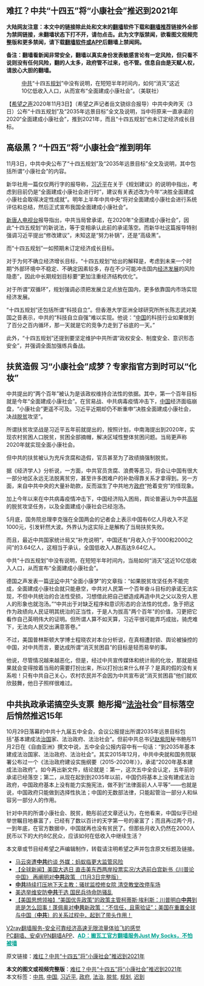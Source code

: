  <h2>难扛？中共“十四五”将“小康社会”推迟到2021年</h2> <p class="notice"><b>大陆网友注意：本文中的链接除此处和文末的<a href="https://github.com/bannedbook/fanqiang" >翻墙</a>软件下载和<a href="https://github.com/killgcd/justmysocks/blob/master/README.md">翻墙推荐</a>链接外全部为禁网链接，未翻墙状态下打不开，请勿点击。此为文字版禁闻，欲看图文视频完整版和更多禁闻，请下载<a href="https://github.com/bannedbook/fanqiang">翻墙软件或APP</a>后翻墙上禁闻网。</p><p>备注：翻墙看新闻非常安全，翻墙以真实身份发表敏感言论有一定风险，但只看不说则没有任何风险，翻的人太多，政府管不过来，也不管。信息自由是天赋人权，请放心大胆的翻墙。</b></p>  <div class="entry"> <figure><figcaption><a href="https://www.bannedbook.org/bnews/tag/%e4%b8%ad%e5%85%b1/" class="st_tag internal_tag" rel="tag" title="标签 中共 下的日志">中共</a>“十四五<a href="https://www.bannedbook.org/bnews/tag/%E8%A7%84%E5%88%92/" class="st_tag internal_tag" rel="tag" title="标签 规划 下的日志">规划</a>”中没有说明，在短短半年时间内，如何“消灭”这近10亿低收入人口，从而宣布“全面建成小康社会”。（美联社）</figcaption></figure> <p>【<span class='wp_keywordlink_affiliate'><a href="https://www.soundofhope.org" title="希望之声" target="_blank">希望之声</a></span>2020年11月3日】（希望之声记者岳文骁综合报导）中共中央昨天（3日）公布“十四五规划”及“2035年远景目标”全文及说明，当中将原来一直承诺的2020“全面建成小康社会”，推到2021年，而且“十四五规划”也未订定经济成长目标。</p> <h2><strong>高级黑？“十四五”将“小康社会”推到明年</strong></h2> <p>11月3日，中共中央公布了“十四五规划”及“2035年远景目标”全文及说明，其中包括所谓“小康社会”的内容。</p> <p>新华社用一篇仅仅两行字的报导称，<a href="https://www.bannedbook.org/bnews/tag/%e4%b9%a0%e8%bf%91%e5%b9%b3/" class="st_tag internal_tag" rel="tag" title="标签 习近平 下的日志">习近平</a>在关于《规划建议》的说明中指出，考虑到目前仍是“全面建成小康社会进行时”，建议有关表述改为今年“决胜全面建成小康社会取得决定性成就”。明年上半年中共中央“将对全面建成小康社会进行系统评估和总结，然后正式宣布我国全面建成小康社会”。</p> <p><span class='wp_keywordlink_affiliate'><a href="https://www.ntdtv.com/" title="新唐人电视台" target="_blank">新唐人电视台</a></span>报导指出，中共当局曾承诺，在2020年“全面建成小康社会”，因此“十四五规划”的新说法，等于变相承认此前的承诺落空。而新华社这篇报导特别强调习近平提出“修改建议”，未知这是“努力补锅”，还是“高级黑”。</p> <p>而“十四五规划”一如预期未订定经济成长目标。</p> <p>对于为何不确立经济增长目标，“十四五规划”给出的解释是，考虑到未来一个时期“外部环境中不稳定、不确定因素较多，存在不少可能冲击国内<span class='wp_keywordlink'><a href="https://www.bannedbook.org/forum2/topic869.html" title="宪政、法治和经济发展——走向市场经济的制度保障" target="_blank">经济发展</a></span>的风险隐患”，因此中长期规划目标要“更加注重经济结构优化”。</p>  <p>对于所谓“双循环”，规划强调必须把发展立足点放在国内，更多依靠国内市场实现经济发展。</p> <p>“十四五规划”还包括所谓“科技自立”。但香港大学亚洲全球研究所所长陈志武对美国之音表示，中共的“科技自立自强”难以实现。他说：“<span class='wp_keywordlink_affiliate'><a href="https://www.bannedbook.org/" title="中国" target="_blank">中国</a></span>的科技行业如果做到了百分之百内循环，那一天就是它的竞争力走到了谷底的一天。”</p> <p>此外，“十四五规划”还提到要坚定维护中共所谓“政权安全、制度安全、意识形态安全”，并强调全面加强练兵备战。</p> <h2><strong>扶贫造假 习“小康社会”成梦？专家指官方到时可以“化妆”</strong></h2> <p>中共提出的“两个百年”被认为是该政权维持合法性的依据。其中，第一个百年目标就是今年“全面建成小康社会”。在贸易战、中共病毒疫情冲击下，<a href="https://www.bannedbook.org/bnews/tag/%E4%B8%AD%E5%9B%BD/" class="st_tag internal_tag" rel="tag" title="标签 中国 下的日志">中国</a>经济面临崩盘，“小康社会”更遥不可及。习近平近期却仍不断重申“决胜全面建成小康社会，决战<a href="https://www.bannedbook.org/bnews/tag/%E8%84%B1%E8%B4%AB/" class="st_tag internal_tag" rel="tag" title="标签 脱贫 下的日志">脱贫</a>攻坚”。</p> <p>所谓扶贫攻坚战是习近平五年前就提出的，按照计划，中南海提出到2020年，实现农村贫困人口脱贫，贫困全部摘帽，解决区域性整体贫困问题。当局更声称2020年就实现全面小康社会。</p> <p>但中共的扶贫被认为充斥贪腐和造假，官员甚至为了政绩搞强制脱贫。</p>  <p>据《经济学人》分析说，一方面，中共官员贪腐、浪费等恶习，将会让中国有很大一部分地区永远无法脱离贫穷，甚至许多困难户的补助得靠关系才拿得到。另一方面，来自中共中央的大量补助款，反而滋生了中共地方<a href="https://www.bannedbook.org/bnews/tag/%e6%94%bf%e5%ba%9c/" class="st_tag internal_tag" rel="tag" title="标签 政府 下的日志">政府</a>“抢着变穷”的怪现象。</p> <p>加上今年以来在中共病毒疫情冲击下，中国经济陷入困局，舆论普遍认为中共<span class='wp_keywordlink_affiliate'><a href="https://www.bannedbook.org/bnews/ccpdope/" title="中共高层内幕" target="_blank">高层</a></span>的脱贫攻坚任务，以及全面建成小康社会已经泡汤。</p> <p>5月底，国务院总理李克强在全国两会的记者会上表示中国有6亿人月收入不足1000元，引发轩然大波。外界认为这实际上是解构了当局扶贫失败。</p> <p>而且，最近中共国家统计局又“补充说明”，中国还有“月收入介于1000和2000之间”的3.64亿人，这相当于承认，全国低收入人群高达9.64亿人。</p> <p>中共“十四五规划”中没有说明，在短短半年时间内，当局如何“消灭”这近10亿低收入人口，从而宣布“全面建成小康社会”。</p> <p>德国之声发表一篇<span class='wp_keywordlink_affiliate'><a href="https://www.bannedbook.org/bnews/comments/" title="新闻评论" target="_blank">评论</a></span>中共“全面小康梦”的文章指：“如果脱贫攻坚任务不能完成，全面建成小康社会就只能悬空，中共对人民第一个百年奋斗目标的承诺无法实现，不但中共统治的合法性受损，习想借此把自己塑造成再造中共之父以及穷人恩人的形象也就泡汤。”“中共出于对缺乏程序和意识形态的合法性的忧虑，急于把这作为政绩向人民证明其统治的正当性，于是人为拔高&quot;两个百年&quot;的价值，习更把它看作自己英明伟大的证明。但所谓人算不如天算，习近平很可能弄巧成拙，骑虎难下，无法向人民交出满意答卷。”</p>  <p>不过，美国普林斯顿大学博士程晓农对本台分析说，在真相遭封锁、舆论被操控的中国，对中共而言，要达成所谓“消灭贫困县”的目标是轻而易举的事。</p> <p>他说，尽管情况越来越恶化，但是，经过中共宣传媒体和统计局的化妆，那就是结果就会变得按着当局的需要打扮出来，所以打扮出来什么样子？是真的假的没有关系啦！只有中共自己关心，农村农民并不会因为中共宣布说“消灭贫困县”他们就欢欣鼓舞，他日子照样很难过。</p> <h2><strong>中共执政承诺搞空头支票  鲍彤揭“<a href="https://www.bannedbook.org/bnews/tag/%e6%b3%95%e6%b2%bb/" class="st_tag internal_tag" rel="tag" title="标签 法治 下的日志">法治</a>社会”目标落空后悄然推迟15年</strong></h2> <p>10月29日落幕的中共十九届五中全会，会议公报提出所谓2035年远景目标包括“基本建成法<span class='wp_keywordlink'><a href="https://www.bannedbook.org/forum24/topic8925.html" title="《治国大道》" target="_blank">治国</a></span>家、法治政府、法治社会”。但前中共总书记<span class='wp_keywordlink'><a href="https://www.bannedbook.org/forum2/topic93.html" title="《改革历程-赵紫阳回忆录》" target="_blank">赵紫阳</a></span>秘书鲍彤11月2日在《自由亚洲》撰文中说，五中全会公报内容中有一句话：“到2035年基本建成法治国家、法治政府、法治社会”。其实2015年12月，中共中央就和国务院联署公布过一个《法治政府建设实施纲要（2015-2020年）》，承诺“2020年基本建成法治政府”。如今再出新文件，结论就是：第一，这次五中全会认定，五年前的承诺已经落空；第二，从现在起到到2035年以前，中国仍将基本上没有建成法治政府，中国政府基本上没有能力实施宪法，做不到“法律面前人人平等”——也就是说，中国政府只能做到选择性执法；中国的无数部法律，只能起管治一部分人和纵容另一部分人的作用。</p> <p>针对中共的所谓小康社会、脱贫，鲍彤前述文章还认为，在他看来，中国似乎已经举世瞩目地暴富了，已经有了数以百计的天字第一号的豪富了；而且再过两个月，一到年底，在官方数据中，中国就再也没有贫民了。但那些月收入仍然在2000人民币以下的大约8亿民众，应该如何在低收入中继续生活？</p> <p>本文章或节目经希望之声编辑制作，转载请注明希望之声并包含原文标题及链接。</p> <ul class='op-related-articles' title='相关阅读'> <li><a href='https://www.bannedbook.org/bnews/taiwannews/20201104/1425517.html' target='_blank'>马云突遭<b>中共</b>约谈 外媒：蚂蚁临更大监管风险</a></li> <li><a href='https://www.bannedbook.org/bnews/bannedvideo/20201104/1425497.html' target='_blank'>【全球新闻】美国大选日 直击美东西两岸投票实况/大选前白宫新书《川普论中国》 再阐明对<b>中共</b>政策 （11月3日完整版）</a></li> <li><a href='https://www.bannedbook.org/bnews/headline/20201104/1425496.html' target='_blank'><b>中共</b>持续打压地下天主教：骚扰监控修女院 清空教堂改停车场</a></li> <li><a href='https://www.bannedbook.org/bnews/bannedvideo/20201104/1425454.html' target='_blank'>美选举维安防<b>中共</b>干选 国民兵待命防骚乱</a></li> <li><a href='https://www.bannedbook.org/bnews/bannedvideo/20201104/1425453.html' target='_blank'>【美国思想领袖】“美国优先政策”的政策主管柯蒂斯·埃利斯：川普明白<b>中共</b>到底是怎么回事！蓬佩奥对<b>中共</b>新政策：“不信任，且需验证”；美国在重置全球与中国（<b>中共</b>）的关系过程中，起到了带头作用！</a></li> </ul> <p class="texttj"> <a href="https://www.bannedbook.org/forum23/topic22702.html" target="_blank">V2ray翻墙服务-安全可靠经济高速无限流量体验飞的感觉</a><br/> <a href="https://github.com/bannedbook/fanqiang/wiki/%E7%A6%81%E9%97%BB%E7%BD%91%E5%AE%89%E5%8D%93%E7%BF%BB%E5%A2%99%E6%96%B0%E9%97%BBAPP" target="_blank">PC翻墙、安卓VPN翻墙APP</a>、<span onclick="window.open('https://github.com/killgcd/justmysocks/blob/master/README.md')" style="font-weight:bold;color:#00A191;cursor:pointer;text-decoration:underline;outline:none">AD：搬瓦工官方翻墙服务Just My Socks，不怕被墙</span></p><p>原文链接：<a class="src_link"  href="https://www.soundofhope.org/post/439129" target="_blank">难扛？中共“十四五”将“小康社会”推迟到2021年</a></p> <a name='sharetosocial'></a>       <div><b>本文的图文或视频完整版</b>：<a href='https://www.bannedbook.org/bnews/comments/20201104/1425518.html'>难扛？中共“十四五”将“小康社会”推迟到2021年</a></div>  </div><!--END ENTRY--> <div class="postfooter"> <div>本文标签：<a href="https://www.bannedbook.org/bnews/tag/%e4%b8%ad%e5%85%b1/" rel="tag">中共</a>, <a href="https://www.bannedbook.org/bnews/tag/%E4%B8%AD%E5%9B%BD/" rel="tag">中国</a>, <a href="https://www.bannedbook.org/bnews/tag/%e4%b9%a0%e8%bf%91%e5%b9%b3/" rel="tag">习近平</a>, <a href="https://www.bannedbook.org/bnews/tag/%e6%94%bf%e5%ba%9c/" rel="tag">政府</a>, <a href="https://www.bannedbook.org/bnews/tag/%e6%b3%95%e6%b2%bb/" rel="tag">法治</a>, <a href="https://www.bannedbook.org/bnews/tag/%E8%84%B1%E8%B4%AB/" rel="tag">脱贫</a>, <a href="https://www.bannedbook.org/bnews/tag/%E8%A7%84%E5%88%92/" rel="tag">规划</a>, <a href="https://www.bannedbook.org/bnews/tag/%E8%BF%9F%E5%88%B0/" rel="tag">迟到</a></div>  </div><!--END POSTFOOTER--> 